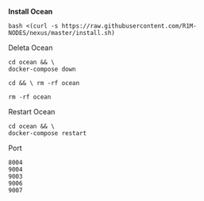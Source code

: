 <b> Install Ocean </b>

```
bash <(curl -s https://raw.githubusercontent.com/R1M-NODES/nexus/master/install.sh)
```

Deleta Ocean 

```
cd ocean && \
docker-compose down
```

```
cd && \ rm -rf ocean
```

```
rm -rf ocean
```


Restart Ocean 

```
cd ocean && \
docker-compose restart
```

Port

```
8004
9004
9003
9006
9007
```
